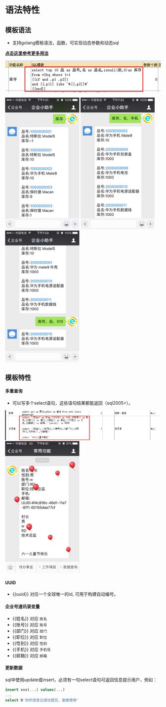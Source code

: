 # 语法特性

## 模板语法
* 支持golang模板语法，函数，可实现动态参数和动态sql

**[点击这里参考更多用法](https://app.esap.vip/admin#/wxcx)**

![](./img/8.27.png)

<img src="./img/8.35.jpg" width="240">
<img src="./img/8.36.jpg" width="240">
<img src="./img/8.37.jpg" width="240">

## 模板特性

#### 多重查询
* 可以写多个select语句，这些语句结果都能返回（sql2005+）。

![](./img/s2-2.png)
<img src="./img/s2-3.jpg" width="240"> 

#### UUID
* \{\{uuid\}\} 对应一个全球唯一的id, 可用于构建自动编号。

#### 企业号通讯录变量
* \{\{姓名\}\} 对应 `姓名`
* \{\{账号\}\} 对应 `账号`
* \{\{部门\}\} 对应 `部门`
* \{\{职位\}\} 对应 `职位`
* \{\{性别\}\} 对应 `性别`
* \{\{手机\}\} 对应 `手机号`
* \{\{邮箱\}\} 对应 `邮箱`

#### 更新数据
sql中使用update或insert，必须有一句select语句可返回信息提示用户，例如：

```sql
insert xxx(...) values(...)
...
select N'你的信息已成功提交，谢谢使用'
```